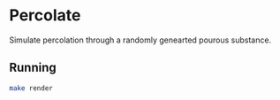 # Percolate

Simulate percolation through a randomly genearted pourous substance.

## Running

```sh
make render
```

